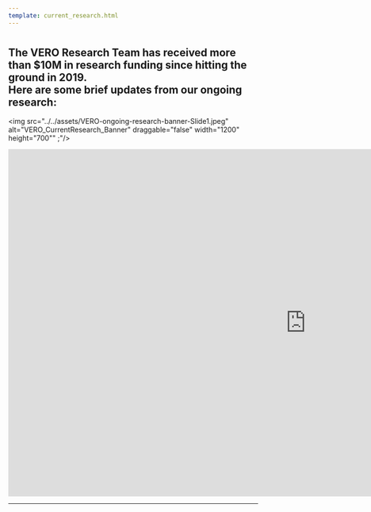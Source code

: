 ```yaml
---
template: current_research.html
---
```


#  
## The VERO Research Team has received more than $10M in research funding since hitting the ground in 2019.<br>Here are some brief updates from our ongoing research:

<img src="../../assets/VERO-ongoing-research-banner-Slide1.jpeg" alt="VERO_CurrentResearch_Banner" draggable="false" width="1200" height="700"" ;"/>

<iframe src="https://slides.com/verolabtamu/vero-research-updatesfebruary-2023/embed/" width="1200" height="700" title="VERO website slidedeck" scrolling="no" frameborder="0" webkitallowfullscreen mozallowfullscreen allowfullscreen></iframe> 


---
